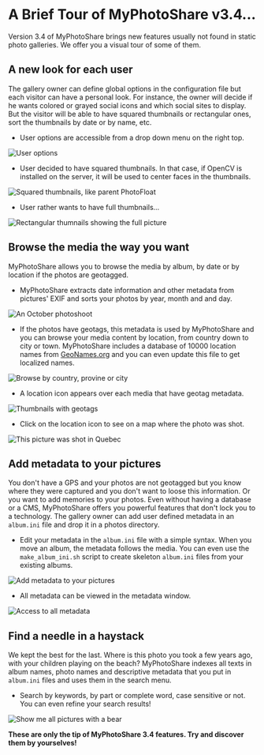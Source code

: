 # A Brief Tour of MyPhotoShare v3.4...

Version 3.4 of MyPhotoShare brings new features usually not found in static photo galleries. We offer you a visual tour of some of them.

## A new look for each user

The gallery owner can define global options in the configuration file but each visitor can have a personal look. For instance, the owner will decide if he wants colored or grayed social icons and which social sites to display. But the visitor will be able to have squared thumbnails or rectangular ones, sort the thumbnails by date or by name, etc.

* User options are accessible from a drop down menu on the right top.

![User options](img/myphotoshare-3.4-user-options.png)

* User decided to have squared thumbnails. In that case, if OpenCV is installed on the server, it will be used to center faces in the thumbnails.

![Squared thumbnails, like parent PhotoFloat](img/myphotoshare-3.4-user-options-squared-thumbnails-fr.png)

* User rather wants to have full thumbnails...

![Rectangular thumnails showing the full picture](img/myphotoshare-3.4-user-options-rectangle-thumbnails-fr.png)


## Browse the media the way you want

MyPhotoShare allows you to browse the media by album, by date or by location if the photos are geotagged.

* MyPhotoShare extracts date information and other metadata from pictures' EXIF and sorts your photos by year, month and and day.

![An October photoshoot](img/myphotoshare-3.4-browse-by-date-fr.png)

* If the photos have geotags, this metadata is used by MyPhotoShare and you can browse your media content by location, from country down to city or town. MyPhotoShare includes a database of 10000 location names from [GeoNames.org](https://www.geonames.org/) and you can even update this file to get localized names.

![Browse by country, provine or city](img/myphotoshare-3.4-browse-by-location-fr.png)

* A location icon appears over each media that have geotag metadata.

![Thumbnails with geotags](img/myphotoshare-3.4-geotags-fr.png)

* Click on the location icon to see on a map where the photo was shot.

![This picture was shot in Quebec](img/myphotoshare-3.4-show-location-osm.png)


## Add metadata to your pictures

You don't have a GPS and your photos are not geotagged but you know where they were captured and you don't want to loose this information. Or you want to add memories to your photos. Even without having a database or a CMS, MyPhotoShare offers you powerful features that don't lock you to a technology. The gallery owner can add user defined metadata in an `album.ini` file and drop it in a photos directory.

* Edit your metadata in the `album.ini` file with a simple syntax. When you move an album, the metadata follows the media. You can even use the `make_album_ini.sh` script to create skeleton `album.ini` files from your existing albums.

![Add metadata to your pictures](img/myphotoshare-3.4-album-ini-fr.png)

* All metadata can be viewed in the metadata window.

![Access to all metadata](img/myphotoshare-3.4-metadata-fr.png)


## Find a needle in a haystack

We kept the best for the last. Where is this photo you took a few years ago, with your children playing on the beach? MyPhotoShare indexes all texts in album names, photo names and descriptive metadata that you put in `album.ini` files and uses them in the search menu.

* Search by keywords, by part or complete word, case sensitive or not. You can even refine your search results!

![Show me all pictures with a bear](img/myphotoshare-3.4-search-ours-fr.png)


**These are only the tip of MyPhotoShare 3.4 features. Try and discover them by yourselves!**